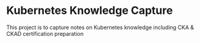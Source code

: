 # Kubernetes Knowledge Capture 
This project is to capture notes on Kubernetes knowledge including CKA & CKAD certification preparation
